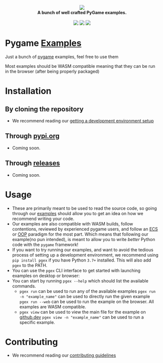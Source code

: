 <div align="center">
  <img src="https://media.discordapp.net/attachments/972445332476665869/972468282802176010/logo_1.png?width=250&height=250" />
  <br/>
  <b>A bunch of well crafted PyGame examples.</b>
  <br/>
  <br/>
  <a href="https://discord.gg/DCGyWedkde"><img src="https://img.shields.io/discord/972445332476665866"/></a>
	<a href="https://github.com/Matiiss/pygame_examples/issues?q=is%3Aissue+is%3Aclosed"><img src="https://img.shields.io/github/issues-closed-raw/Matiiss/pygame_examples"></a>  
	<a href="https://github.com/Matiiss/pygame_examples/blob/main/LICENSE"><img src="https://img.shields.io/github/license/Matiiss/pygame_examples"></a>
  
</div>


# Pygame [Examples](https://github.com/Matiiss/pygame_examples/tree/main/pgex/examples)
Just a bunch of [pygame](https://github.com/pygame/pygame) examples, feel free to use them

Most examples should be WASM compatible meaning that they can be run in the browser (after being properly packaged)


# Installation 
## By cloning the repository 
  - We recommend reading our [getting a development environment setup](https://github.com/Matiiss/pygame_examples/blob/main/SETUP.md)
## Through [pypi.org](https://pypi.org/)
  - Coming soon.
## Through [releases](https://github.com/Matiiss/pygame_examples/releases)
  - Coming soon.

# Usage
  - These are primarily meant to be used to read the source code, so going through our [examples](https://github.com/Matiiss/pygame_examples/tree/main/pgex/examples) should allow you to get an idea on how we recommend writing your code.
  - Our examples are also compatible with WASM builds, follow contentions, reviewed by experienced pygame users, and follow an [ECS](https://en.wikipedia.org/wiki/Entity_component_system) or [OOP](https://en.wikipedia.org/wiki/Object-oriented_programming) paradigm for the most part. Which means that following our example(no pun intended), is meant to allow you to write *better* Python code with the `pygame` framework!
  - If you want to try running our examples, and want to avoid the tedious process of setting up a development environment, we recommend using `pip install pgex` if you have Python `3.7+` installed. This will also add `pgex` to the PATH.
  - You can use the `pgex` CLI interface to get started with launching examples on desktop or browser:
  - You can start by running `pgex --help` which should list the available commands. 
	  - `pgex run` can be used to run any of the available examples
	    `pgex run -n "example_name"` can be used to directly run the given example
	    `pgex run --web` can be used to run the example on the browser. All examples are WASM compatible.
	  - `pgex view` can be used to view the main file for the example on [github.dev](https://github.dev/Matiiss/pygame_examples)
	    `pgex view -n "example_name"` can be used to run a specific example.

# Contributing
  - We recommend reading our [contributing guidelines](https://github.com/Matiiss/pygame_examples/blob/main/CONTRIBUTING.md)
